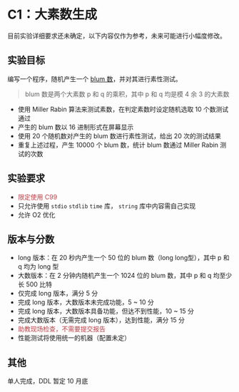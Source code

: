 # C1：大素数生成

目前实验详细要求还未确定，以下内容仅作为参考，未来可能进行小幅度修改。

## 实验目标

编写一个程序，随机产生一个 [blum 数](https://en.wikipedia.org/wiki/Blum_integer)，并对其进行素性测试。

> blum 数是两个大素数 p 和 q 的乘积，其中 p 和 q 均是模 4 余 3 的大素数

- 使用 Miller Rabin 算法来测试素数，在判定素数时设定随机选取 10 个数测试通过
- 产生的 blum 数以 16 进制形式在屏幕显示
- 使用 20 个随机数对产生的 blum 数进行素性测试，给出 20 次的测试结果
- 重复上述过程，产生 10000 个 blum 数，统计 blum 数通过 Miller Rabin 测试的次数

## 实验要求

- <font color="#b94047">限定使用 C99</font>
- 只允许使用 `stdio` `stdlib` `time` 库， `string` 库中内容需自己实现
- 允许 O2 优化

## 版本与分数

- long 版本：在 20 秒内产生一个 50 位的 blum 数（long long型），其中 p 和 q 均为 long 型
- 大数版本：在 2 分钟内随机产生一个 1024 位的 blum 数，其中 p 和 q 均至少长 500 比特
- 仅完成 long 版本，满分 5 分
- 完成 long 版本，大数版本未完成功能，5 ~ 10 分
- 完成 long 版本，大数版本具备功能，但达不到性能，10 ~ 15 分
- 完成大数版本（无需完成 long 版本），达到性能，满分 15 分
- <font color="#b94047">助教现场检查，不需要提交报告</font>
- 性能测试将使用统一的机器（配置未定）

## 其他

单人完成，DDL 暂定 10 月底